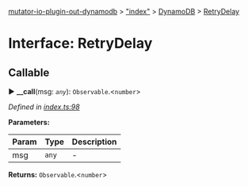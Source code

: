 [mutator-io-plugin-out-dynamodb](../README.md) > ["index"](../modules/_index_.md) > [DynamoDB](../classes/_index_.dynamodb.md) > [RetryDelay](../interfaces/_index_.dynamodb.retrydelay.md)



# Interface: RetryDelay

## Callable
► **__call**(msg: *`any`*): `Observable`.<`number`>



*Defined in [index.ts:98](https://github.com/AnalyticsFire/mutator-io/blob/master/packages/mutator-io-plugin-out-dynamodb/index.ts#L98)*



**Parameters:**

| Param | Type | Description |
| ------ | ------ | ------ |
| msg | `any`   |  - |





**Returns:** `Observable`.<`number`>






